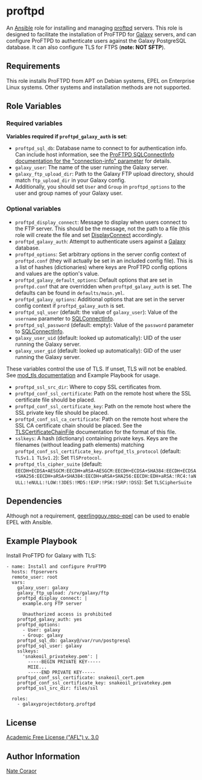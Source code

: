 proftpd
=======

An [Ansible][ansible] role for installing and managing [proftpd][proftpd] servers. This role is designed to facilitate
the installation of ProFTPD for [Galaxy][galaxy] servers, and can configure ProFTPD to authenticate users against the
Galaxy PostgreSQL database. It can also configure TLS for FTPS (**note: NOT SFTP**).

[ansible]: http://www.ansible.com/
[proftpd]: http://www.proftpd.org/
[galaxy]: http://galaxyproject.org/

Requirements
------------

This role installs ProFTPD from APT on Debian systems, EPEL on Enterprise Linux systems.  Other systems and installation
methods are not supported.

Role Variables
--------------

### Required variables ###

**Variables required if `proftpd_galaxy_auth` is set**:

- `proftpd_sql_db`: Database name to connect to for authentication info. Can include host information, see the [ProFTPD
  SQLConnectInfo documentation for the "connection-info" parameter][proftpd-sql-connect-info] for details.
- `galaxy_user`: The name of the user running the Galaxy server.
- `galaxy_ftp_upload_dir`: Path to the Galaxy FTP upload directory, should match `ftp_upload_dir` in your Galaxy config.
- Additionally, you should set `User` and `Group` in `proftpd_options` to the user and group names of your Galaxy user.

[proftpd-sql-connect-info]: http://www.proftpd.org/docs/contrib/mod_sql.html#SQLConnectInfo

### Optional variables ###

- `proftpd_display_connect`: Message to display when users connect to the FTP server. This should be the message, not
  the path to a file (this role will create the file and set [DisplayConnect][proftpd-display-connect] accordingly.
- `proftpd_galaxy_auth`: Attempt to authenticate users against a [Galaxy][galaxy] database.
- `proftpd_options`: Set arbitrary options in the server config context of `proftpd.conf` (they will actually be set
  in an included config file). This is a list of hashes (dictionaries) where keys are ProFTPD config options and values
  are the option's value.
- `proftpd_galaxy_default_options`: Default options that are set in `proftpd.conf` that are overridden when
  `proftpd_galaxy_auth` is set. The defaults can be found in `defaults/main.yml`.
- `proftpd_galaxy_options`: Additional options that are set in the server config context if `proftpd_galaxy_auth` is
  set.
- `proftpd_sql_user` (default: the value of `galaxy_user`): Value of the `username` parameter to
  [SQLConnectInfo][proftpd-sql-connect-info].
- `proftpd_sql_password` (default: empty): Value of the `password` parameter to [SQLConnectInfo][proftpd-sql-connect-info].
- `galaxy_user_uid` (default: looked up automatically): UID of the user running the Galaxy server.
- `galaxy_user_gid` (default: looked up automatically): GID of the user running the Galaxy server.

These variables control the use of TLS. If unset, TLS will not be enabled. See [mod_tls documentation][proftpd-mod-tls]
and Example Playbook for usage.

- `proftpd_ssl_src_dir`: Where to copy SSL certificates from.
- `proftpd_conf_ssl_certificate`: Path on the remote host where the SSL certificate file should be placed.
- `proftpd_conf_ssl_certificate_key`: Path on the remote host where the SSL private key file should be placed.
- `proftpd_conf_ssl_ca_certificate`: Path on the remote host where the SSL CA certificate chain should be placed. See
  the [TLSCertificateChainFile][proftpd-tls-certificate-chain-file] documentation for the format of this file.
- `sslkeys`: A hash (dictionary) containing private keys. Keys are the filenames (without leading path elements)
  matching `proftpd_conf_ssl_certificate_key`.
  `proftpd_tls_protocol` (default: `TLSv1.1 TLSv1.2`): Set `TlSProtocol`.
- `proftpd_tls_cipher_suite` (default:
  `EECDH+ECDSA+AESGCM:EECDH+aRSA+AESGCM:EECDH+ECDSA+SHA384:EECDH+ECDSA+SHA256:EECDH+aRSA+SHA384:EECDH+aRSA+SHA256:EECDH:EDH+aRSA:!RC4:!aNULL:!eNULL:!LOW:!3DES:!MD5:!EXP:!PSK:!SRP:!DSS`):
  Set `TLSCipherSuite`

[proftpd-mod-tls]: http://www.proftpd.org/docs/contrib/mod_tls.html
[proftpd-display-connect]: http://www.proftpd.org/docs/directives/linked/config_ref_DisplayConnect.html
[proftpd-tls-certificate-chain-file]: http://www.proftpd.org/docs/directives/linked/config_ref_TLSCertificateChainFile.html

Dependencies
------------

Although not a requirement, [geerlingguy.repo-epel][repo-epel] can be used to enable EPEL with Ansible.

[repo-epel]: https://galaxy.ansible.com/geerlingguy/repo-epel/

Example Playbook
----------------

Install ProFTPD for Galaxy with TLS:

```
- name: Install and configure ProFTPD
  hosts: ftpservers
  remote_user: root
  vars:
    galaxy_user: galaxy
    galaxy_ftp_upload: /srv/galaxy/ftp
    proftpd_display_connect: |
      example.org FTP server

      Unauthorized access is prohibited
    proftpd_galaxy_auth: yes
    proftpd_options:
      - User: galaxy
      - Group: galaxy
    proftpd_sql_db: galaxy@/var/run/postgresql
    proftpd_sql_user: galaxy
    sslkeys:
      'snakeoil_privatekey.pem': |
        -----BEGIN PRIVATE KEY-----
        MIIE...
        -----END PRIVATE KEY-----
    proftpd_conf_ssl_certificate: snakeoil_cert.pem
    proftpd_conf_ssl_certificate_key: snakeoil_privatekey.pem
    proftpd_ssl_src_dir: files/ssl

  roles:
    - galaxyprojectdotorg.proftpd
```

License
-------

[Academic Free License ("AFL") v. 3.0][afl]

[afl]: http://opensource.org/licenses/AFL-3.0

Author Information
------------------

[Nate Coraor](https://github.com/natefoo)  
